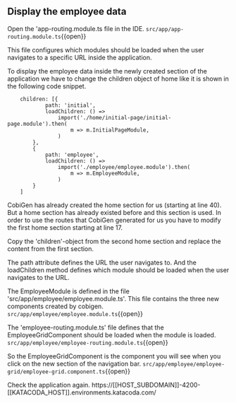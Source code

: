 ## Display the employee data

Open the 'app-routing.module.ts file in the IDE.
`src/app/app-routing.module.ts`{{open}}

This file configures which modules should be loaded when the user navigates to a specific URL inside the application.

To display the employee data inside the newly created section of the application we have to change the children object of home like it is shown in the following code snippet.

```
    children: [{
            path: 'initial',
            loadChildren: () =>
                import('./home/initial-page/initial-page.module').then(
                    m => m.InitialPageModule,
                )
        },
        {
            path: 'employee',
            loadChildren: () =>
                import('./employee/employee.module').then(
                    m => m.EmployeeModule,
                )
        }
    ]
```

CobiGen has already created the home section for us (starting at line 40). But a home section has already existed before and this section is used. In order to use the routes that CobiGen generated for us you have to modify the first home section starting at line 17.

Copy the 'children'-object from the second home section and replace the content from the first section.

The path attribute defines the URL the user navigates to. And the loadChildren method defines which module should be loaded when the user navigates to the URL.

The EmployeeModule is defined in the file 'src/app/employee/employee.module.ts'. This file contains the three new components created by cobigen.
`src/app/employee/employee.module.ts`{{open}}

The 'employee-routing.module.ts' file defines that the EmployeeGridComponent should be loaded when the module is loaded.
`src/app/employee/employee-routing.module.ts`{{open}}

So the EmployeeGridComponent is the component you will see when you click on the new section of the navigation bar.
`src/app/employee/employee-grid/employee-grid.component.ts`{{open}}

Check the application again.
https://[[HOST_SUBDOMAIN]]-4200-[[KATACODA_HOST]].environments.katacoda.com/
